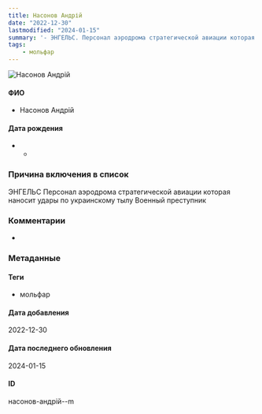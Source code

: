 ```yaml
---
title: Насонов Андрій
date: "2022-12-30"
lastmodified: "2024-01-15"
summary: '- ЭНГЕЛЬС. Персонал аэродрома стратегической авиации которая наносит удары по украинскому тылу. Военный преступник.'
tags: 
    - мольфар
---
```

<!--# pp1-->
<!--## Фигурант-->
<!--### Личные данные-->
<!--#### Фото-->
![Насонов Андрій](https://molfar.com/images/optimized/1696844133_1766863144.png)
#### ФИО
- Насонов Андрій
#### Дата рождения
- -
### Причина включения в список
ЭНГЕЛЬС
Персонал аэродрома стратегической авиации которая наносит удары по украинскому тылу
Военный преступник
### Комментарии
-
### Метаданные
#### Теги
- мольфар
#### Дата добавления
2022-12-30
#### Дата последнего обновления
2024-01-15
#### ID
насонов-андрій--m
<!--## END;-->
